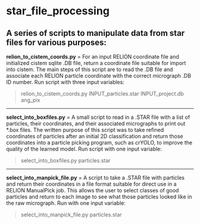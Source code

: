 # star_file_processing
A series of scripts to manipulate data from star files for various purposes:
-------
<b>relion_to_cistem_coords.py</b> = For an input RELION coordinate file and initialized cistem sqlite .DB file, return a coordinate file suitable for import into cistem. The main steps of this script are to read the .DB file and associate each RELION particle coordinate with the correct micrograph .DB ID number. Run script with three input variables:
> relion_to_cistem_coords.py  INPUT_particles.star  INPUT_project.db  ang_pix
-------
<b>select_into_boxfiles.py</b> = A small script to read in a .STAR file with a list of particles, their coordinates, and their associated micrographs to print out \*.box files. The written purpose of this script was to take refined coordinates of particles after an initial 2D classification and return those coordinates into a particle picking program, such as crYOLO, to improve the quality of the learned model. Run script with one input variable:
> select_into_boxfiles.py  particles.star
-------
<b>select_into_manpick_file.py</b> = A script to take a .STAR file with particles and return their coordinates in a file format suitable for direct use in a RELION ManualPick job. This allows the user to select classes of good particles and return to each image to see what those particles looked like in the raw micrograph. Run with one input variable:
> select_into_manpick_file.py particles.star
